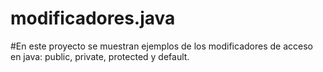 # modificadores.java

#En este proyecto se muestran ejemplos de los modificadores de acceso en java: public, private, protected y default.
